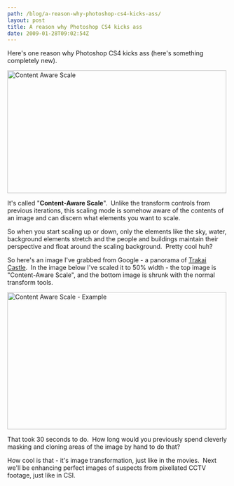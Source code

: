 ```yaml
---
path: /blog/a-reason-why-photoshop-cs4-kicks-ass/
layout: post
title: A reason why Photoshop CS4 kicks ass
date: 2009-01-28T09:02:54Z
---
```


Here's one reason why Photoshop CS4 kicks ass (here's something completely new).

<img class="alignnone size-full wp-image-652" title="Content Aware Scale" src="http://uploads.psyked.co.uk/2009/01/contentawarescale.jpg" alt="Content Aware Scale" width="500" height="280" />

It's called "<strong>Content-Aware Scale</strong>".  Unlike the transform controls from previous iterations, this scaling mode is somehow aware of the contents of an image and can discern what elements you want to scale.

So when you start scaling up or down, only the elements like the sky, water, background elements stretch and the people and buildings maintain their perspective and float around the scaling background.  Pretty cool huh?

So here's an image I've grabbed from Google - a panorama of <a href="http://en.wikipedia.org/wiki/Trakai_Island_Castle" target="_blank">Trakai Castle</a>.  In the image below I've scaled it to 50% width - the top image is "Content-Aware Scale", and the bottom image is shrunk with the normal transform tools.

<img class="alignnone size-full wp-image-651" title="Content Aware Scale - Example" src="http://uploads.psyked.co.uk/2009/01/contentawareexample.jpg" alt="Content Aware Scale - Example" width="500" height="313" />

That took 30 seconds to do.  How long would you previously spend cleverly masking and cloning areas of the image by hand to do that?

How cool is that - it's image transformation, just like in the movies.  Next we'll be enhancing perfect images of suspects from pixellated CCTV footage, just like in CSI.